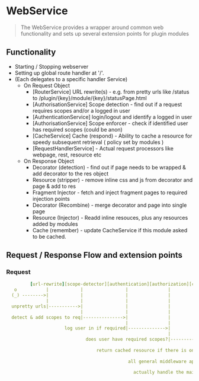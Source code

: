 # WebService

> The WebService provides a wrapper around common web functionality and sets up several extension points for plugin modules

## Functionality

* Starting / Stopping webserver
* Setting up global route handler at '/'.
* (Each delegates to a specific handler Service)
  * On Request Object
    * [RouterService] URL rewrite(s) - e.g. from pretty urls like /status to /plugin/{key}/module/{key}/statusPage.html
    * [AuthorisationService] Scope detection - find out if a request requires scopes and/or a logged in user
    * [AuthenticationService] login/logout and identify a logged in user
    * [AuthorisationService] Scope enforcer - check if identified user has required scopes (could be anon)
    * [CacheService] Cache (respond) - Ability to cache a resource for speedy subsequent retrieval ( policy set by modules )
    * [RequestHandlerService] - Actual request processors like webpage, rest, resource etc
  * On Response Object
    * Decorator (detection) - find out if page needs to be wrapped & add decorator to the res object
    * Resource (stripper) - remove inline css and js from decorator and page & add to res
    * Fragment Injector - fetch and inject fragment pages to required injection points
    * Decorator (Recombine) - merge decorator and page into single page
    * Resource (Injector) - Readd inline resouces, plus any resources added by modules
    * Cache (remember) - update CacheService if this module asked to be cached.

## Request / Response Flow and extension points
### Request

```yaml
         [url-rewrite][scope-detector][authentication][authorization][cache][middleware][handler]
   o           |            |                |               |          |        |          |
  (_) -------->|            |                |               |          |        |          |
               |            |                |               |          |        |          |
  unpretty urls|----------->|                |               |          |        |          |
                            |                |               |          |        |          |
  detect & add scopes to req|--------------->|               |          |        |          |
                                             |               |          |        |          |
                      log user in if required|-------------->|          |        |          |
                                                             |          |        |          |
                              does user have required scopes?|--------->|        |          |
                                                                        |        |          |
                                  return cached resource if there is one|------->|          |
                                                                                 |          |
                                              all general middleware applied here|--------->|
                                                                                            |
                                                actually handle the main body of the request|------->
```